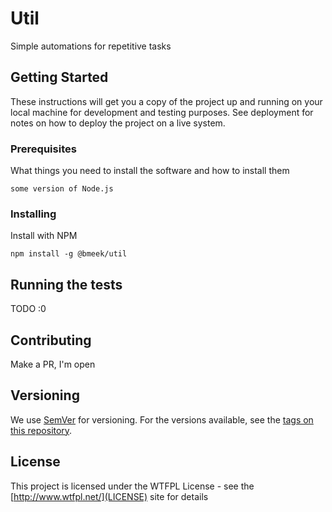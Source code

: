 # Util

Simple automations for repetitive tasks

## Getting Started

These instructions will get you a copy of the project up and running on your local machine for development and testing purposes. See deployment for notes on how to deploy the project on a live system.

### Prerequisites

What things you need to install the software and how to install them

```
some version of Node.js
```

### Installing

Install with NPM

```
npm install -g @bmeek/util
```

## Running the tests

TODO :0

<!-- ### Break down into end to end tests

Explain what these tests test and why

```
Give an example
``` -->

<!-- ## Built With

* [Dropwizard](http://www.dropwizard.io/1.0.2/docs/) - The web framework used
* [Maven](https://maven.apache.org/) - Dependency Management
* [ROME](https://rometools.github.io/rome/) - Used to generate RSS Feeds -->

## Contributing

Make a PR, I'm open

## Versioning

We use [SemVer](http://semver.org/) for versioning. For the versions available, see the [tags on this repository](https://github.com/bwdev/util/tags). 

<!-- ## Authors

* **Billie Thompson** - *Initial work* - [PurpleBooth](https://github.com/PurpleBooth)

See also the list of [contributors](https://github.com/your/project/contributors) who participated in this project. -->

## License

This project is licensed under the WTFPL License - see the [http://www.wtfpl.net/](LICENSE) site for details

<!-- ## Acknowledgments

* Hat tip to anyone whose code was used
* Inspiration
* etc -->